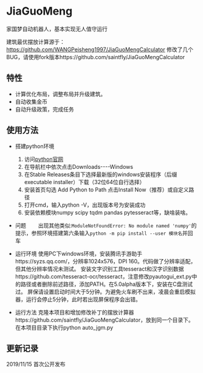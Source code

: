 # JiaGuoMeng
家国梦自动机器人，基本实现无人值守运行

建筑最优摆放计算源于：https://github.com/WANGPeisheng1997/JiaGuoMengCalculator
修改了几个BUG，请使用fork版本https://github.com/saintfly/JiaGuoMengCalculator

## 特性
- 计算优化布局，调整布局并升级建筑。
- 自动收集金币
- 自动升级政策，完成任务

## 使用方法

- 搭建python环境
	1. 访问[python官网](https://www.python.org/downloads/windows/)
	2. 在导航栏中依次点击Downloads----Windows
	3. 在Stable Releases条目下选择最新版的windows安装程序（后缀executable installer）下载（32位64位自行选择）
	4. 安装首页勾选 Add Python to Path 点击Install Now（推荐）或自定义路径
	5. 打开cmd，输入python -V，出现版本号为安装成功
	6. 安装依赖模块numpy scipy tqdm pandas pytesseract等，缺啥装啥。

- 问题
　　出现其他类似:`ModuleNotFoundError: No module named 'numpy'`的提示，参照环境搭建第六条输入`python -m pip install --user 模块名`并回车

- 运行环境
	使用PC下windows环境，安装腾讯手游助手https://syzs.qq.com/，分辨率1024x576，DPI 160。代码做了分辨率适配，但其他分辨率情况未测试。
	安装文字识别工具tesseract和汉字识别数据https://github.com/tesseract-ocr/tesseract，注意修改pyautogui_ext.py中的路径或者删除前述路径，添加PATH。在5.0alpha版本下，安装在C盘测试过。
	屏保请设置启动时间大于5分钟。为避免火车刷不出来，凌晨会重启模拟器，运行会停止5分钟，此时若出现屏保程序会出错。

- 运行方法
	克隆本项目和增加修改补丁的摆放计算器https://github.com/saintfly/JiaGuoMengCalculator，放到同一个目录下。在本项目目录下执行python auto_jgm.py

## 更新记录
2019/11/15 首次公开发布

